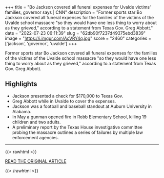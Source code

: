 +++
title = "Bo Jackson covered all funeral expenses for Uvalde victims' families, governor says | CNN"
description = "Former sports star Bo Jackson covered all funeral expenses for the families of the victims of the Uvalde school massacre \"so they would have one less thing to worry about as they grieved,\" according to a statement from Texas Gov. Greg Abbott."
date = "2022-07-23 06:11:39"
slug = "62db90f7237d49375ebd3839"
image = "https://i.imgur.com/AcVRY4q.jpg"
score = "2460"
categories = ['jackson', 'governor', 'uvalde']
+++

Former sports star Bo Jackson covered all funeral expenses for the families of the victims of the Uvalde school massacre \"so they would have one less thing to worry about as they grieved,\" according to a statement from Texas Gov. Greg Abbott.

## Highlights

- Jackson presented a check for $170,000 to Texas Gov.
- Greg Abbott while in Uvalde to cover the expenses.
- Jackson was a football and baseball standout at Auburn University in Alabama.
- In May a gunman opened fire in Robb Elementary School, killing 19 children and two adults.
- A preliminary report by the Texas House investigative committee probing the massacre outlines a series of failures by multiple law enforcement agencies.

---

{{< rawhtml >}}
  <p class="article-category">
    <a target="_blank" href="https://www.cnn.com/2022/07/22/us/bo-jackson-uvalde-funeral-expenses/index.html">READ THE ORIGINAL ARTICLE</a>
  </p>
{{< /rawhtml >}}
